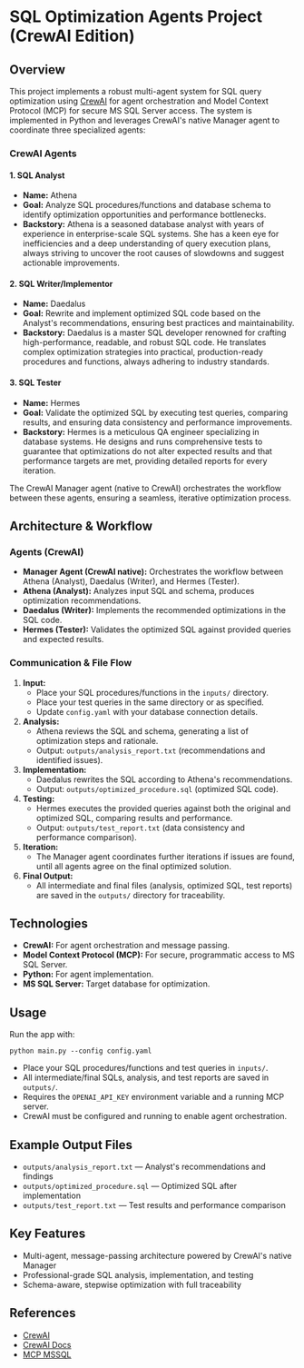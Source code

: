 # SQL Optimization Agents Project (CrewAI Edition)

## Overview
This project implements a robust multi-agent system for SQL query optimization using [CrewAI](https://crewai.com/) for agent orchestration and Model Context Protocol (MCP) for secure MS SQL Server access. The system is implemented in Python and leverages CrewAI's native Manager agent to coordinate three specialized agents:

### CrewAI Agents

#### 1. SQL Analyst
- **Name:** Athena
- **Goal:** Analyze SQL procedures/functions and database schema to identify optimization opportunities and performance bottlenecks.
- **Backstory:** Athena is a seasoned database analyst with years of experience in enterprise-scale SQL systems. She has a keen eye for inefficiencies and a deep understanding of query execution plans, always striving to uncover the root causes of slowdowns and suggest actionable improvements.

#### 2. SQL Writer/Implementor
- **Name:** Daedalus
- **Goal:** Rewrite and implement optimized SQL code based on the Analyst's recommendations, ensuring best practices and maintainability.
- **Backstory:** Daedalus is a master SQL developer renowned for crafting high-performance, readable, and robust SQL code. He translates complex optimization strategies into practical, production-ready procedures and functions, always adhering to industry standards.

#### 3. SQL Tester
- **Name:** Hermes
- **Goal:** Validate the optimized SQL by executing test queries, comparing results, and ensuring data consistency and performance improvements.
- **Backstory:** Hermes is a meticulous QA engineer specializing in database systems. He designs and runs comprehensive tests to guarantee that optimizations do not alter expected results and that performance targets are met, providing detailed reports for every iteration.

The CrewAI Manager agent (native to CrewAI) orchestrates the workflow between these agents, ensuring a seamless, iterative optimization process.

## Architecture & Workflow

### Agents (CrewAI)
- **Manager Agent (CrewAI native):** Orchestrates the workflow between Athena (Analyst), Daedalus (Writer), and Hermes (Tester).
- **Athena (Analyst):** Analyzes input SQL and schema, produces optimization recommendations.
- **Daedalus (Writer):** Implements the recommended optimizations in the SQL code.
- **Hermes (Tester):** Validates the optimized SQL against provided queries and expected results.

### Communication & File Flow
1. **Input:**
   - Place your SQL procedures/functions in the `inputs/` directory.
   - Place your test queries in the same directory or as specified.
   - Update `config.yaml` with your database connection details.
2. **Analysis:**
   - Athena reviews the SQL and schema, generating a list of optimization steps and rationale.
   - Output: `outputs/analysis_report.txt` (recommendations and identified issues).
3. **Implementation:**
   - Daedalus rewrites the SQL according to Athena's recommendations.
   - Output: `outputs/optimized_procedure.sql` (optimized SQL code).
4. **Testing:**
   - Hermes executes the provided queries against both the original and optimized SQL, comparing results and performance.
   - Output: `outputs/test_report.txt` (data consistency and performance comparison).
5. **Iteration:**
   - The Manager agent coordinates further iterations if issues are found, until all agents agree on the final optimized solution.
6. **Final Output:**
   - All intermediate and final files (analysis, optimized SQL, test reports) are saved in the `outputs/` directory for traceability.

## Technologies
- **CrewAI:** For agent orchestration and message passing.
- **Model Context Protocol (MCP):** For secure, programmatic access to MS SQL Server.
- **Python:** For agent implementation.
- **MS SQL Server:** Target database for optimization.

## Usage

Run the app with:
```
python main.py --config config.yaml
```

- Place your SQL procedures/functions and test queries in `inputs/`.
- All intermediate/final SQLs, analysis, and test reports are saved in `outputs/`.
- Requires the `OPENAI_API_KEY` environment variable and a running MCP server.
- CrewAI must be configured and running to enable agent orchestration.

## Example Output Files
- `outputs/analysis_report.txt` — Analyst's recommendations and findings
- `outputs/optimized_procedure.sql` — Optimized SQL after implementation
- `outputs/test_report.txt` — Test results and performance comparison

## Key Features
- Multi-agent, message-passing architecture powered by CrewAI's native Manager
- Professional-grade SQL analysis, implementation, and testing
- Schema-aware, stepwise optimization with full traceability

## References
- [CrewAI](https://crewai.com/)
- [CrewAI Docs](https://docs.crewai.com/)
- [MCP MSSQL](https://github.com/dperussina/mssql-mcp-server)

